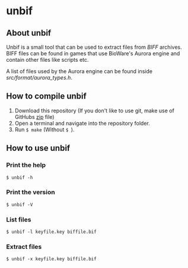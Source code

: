 # unbif

## About unbif
Unbif is a small tool that can be used to extract files from *BIFF* archives.
BIFF files can be found in games that use BioWare's Aurora engine and contain
other files like scripts etc.

A list of files used by the Aurora engine can be found inside *src/format/aurora_types.h*.

## How to compile unbif
1. Download this repository (If you don't like to use git, make use of GitHubs [zip](https://github.com/marc-q/unbif/archive/master.zip) file)
2. Open a terminal and navigate into the repository folder.
3. Run `$ make` (Without `$ `).

## How to use unbif

### Print the help
`$ unbif -h`

### Print the version
`$ unbif -V`

### List files
`$ unbif -l keyfile.key biffile.bif`

### Extract files
`$ unbif -x keyfile.key biffile.bif`

